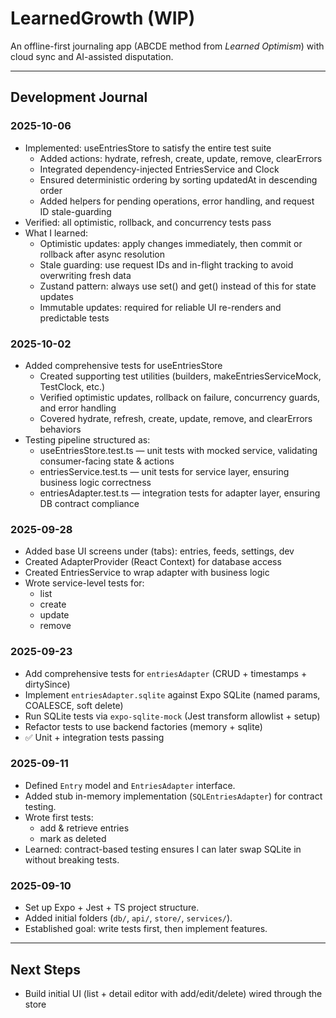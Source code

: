 # LearnedGrowth (WIP)

An offline-first journaling app (ABCDE method from *Learned Optimism*) with cloud sync and AI-assisted disputation.

---

## Development Journal

### 2025-10-06
- Implemented: useEntriesStore to satisfy the entire test suite
  - Added actions: hydrate, refresh, create, update, remove, clearErrors
  - Integrated dependency-injected EntriesService and Clock
  - Ensured deterministic ordering by sorting updatedAt in descending order
  - Added helpers for pending operations, error handling, and request ID stale-guarding
- Verified: all optimistic, rollback, and concurrency tests pass
- What I learned:
  - Optimistic updates: apply changes immediately, then commit or rollback after async resolution
  - Stale guarding: use request IDs and in-flight tracking to avoid overwriting fresh data
  - Zustand pattern: always use set() and get() instead of this for state updates
  - Immutable updates: required for reliable UI re-renders and predictable tests

### 2025-10-02
- Added comprehensive tests for useEntriesStore
  - Created supporting test utilities (builders, makeEntriesServiceMock, TestClock, etc.)
  - Verified optimistic updates, rollback on failure, concurrency guards, and error handling
  - Covered hydrate, refresh, create, update, remove, and clearErrors behaviors
- Testing pipeline structured as:
  - useEntriesStore.test.ts — unit tests with mocked service, validating consumer-facing state & actions
  - entriesService.test.ts — unit tests for service layer, ensuring business logic correctness
  - entriesAdapter.test.ts — integration tests for adapter layer, ensuring DB contract compliance

### 2025-09-28
- Added base UI screens under (tabs): entries, feeds, settings, dev
- Created AdapterProvider (React Context) for database access
- Created EntriesService to wrap adapter with business logic
- Wrote service-level tests for:
  - list
  - create
  - update
  - remove

### 2025-09-23
- Add comprehensive tests for `entriesAdapter` (CRUD + timestamps + dirtySince)
- Implement `entriesAdapter.sqlite` against Expo SQLite (named params, COALESCE, soft delete)
- Run SQLite tests via `expo-sqlite-mock` (Jest transform allowlist + setup)
- Refactor tests to use backend factories (memory + sqlite)
- ✅ Unit + integration tests passing

### 2025-09-11
- Defined `Entry` model and `EntriesAdapter` interface.
- Added stub in-memory implementation (`SQLEntriesAdapter`) for contract testing.
- Wrote first tests: 
  - add & retrieve entries
  - mark as deleted
- Learned: contract-based testing ensures I can later swap SQLite in without breaking tests.

### 2025-09-10
- Set up Expo + Jest + TS project structure.
- Added initial folders (`db/`, `api/`, `store/`, `services/`).
- Established goal: write tests first, then implement features.

---

## Next Steps
- Build initial UI (list + detail editor with add/edit/delete) wired through the store
